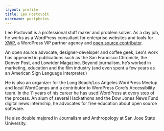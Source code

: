 ```yaml
---
layout: profile
title: Leo Postovoit
username: postphotos
---
```


Leo Postovoit is a professional stuff maker and problem solver. As a day job, he works as a WordPress consultant for enterprise websites and tools for [XWP](https://xwp.co/), a WordPress VIP partner agency and [open source contributor](https://github.com/xwp).

An open source advocate, designer-developer and coffee geek, Leo's work has appeared in publications such as the San Francisco Chronicle, the Denver Post, and Lowrider Magazine. Beyond journalism, he’s worked in marketing, education and the film industry (and even spent a few years as an American Sign Language interpreter.) 

He is also an organizer for the Long Beach/Los Angeles WordPress Meetup and local WordCamps and a contributor to WordPress Core's Accessibility team. In the 11 years of his career he has used WordPress at every step of the process. An alum of several Hackathons and the Dow Jones News Fund digital news internship, he advocates for free education about open source software.

He also double majored in Journalism and Anthropology at San Jose State University.
